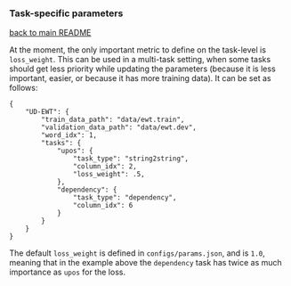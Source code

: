 ### Task-specific parameters
[back to main README](../README.md)

At the moment, the only important metric to define on the task-level is `loss_weight`.
This can be used in a multi-task setting, when some tasks should get less priority while
updating the parameters (because it is less important, easier, or because it has more training data).
It can be set as follows:

```
{
    "UD-EWT": {
        "train_data_path": "data/ewt.train",
        "validation_data_path": "data/ewt.dev",
        "word_idx": 1,
        "tasks": {
            "upos": {
                "task_type": "string2string",
                "column_idx": 2,
                "loss_weight": .5,
            },
            "dependency": {
                "task_type": "dependency",
                "column_idx": 6
            }
        }
    }
}
```

The default `loss_weight` is defined in `configs/params.json`, and is `1.0`, meaning that in the example above
the `dependency` task has twice as much importance as `upos` for the loss.

